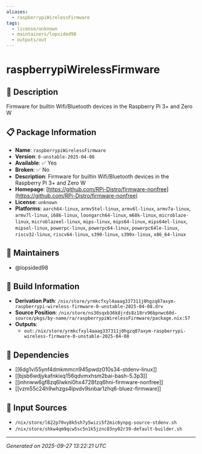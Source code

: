 ```yaml
---
aliases:
  - raspberrypiWirelessFirmware
tags:
  - license/unknown
  - maintainers/lopsided98
  - outputs/out
---
```


# raspberrypiWirelessFirmware

## 📝 Description

Firmware for builtin Wifi/Bluetooth devices in the Raspberry Pi 3+ and Zero W

## 📋 Package Information

- **Name**: `raspberrypiWirelessFirmware`
- **Version**: `0-unstable-2025-04-08`
- **Available**: ✅ Yes
- **Broken**: ✅ No
- **Description**: Firmware for builtin Wifi/Bluetooth devices in the Raspberry Pi 3+ and Zero W
- **Homepage**: [https://github.com/RPi-Distro/firmware-nonfree](https://github.com/RPi-Distro/firmware-nonfree)
- **License**: `unknown`
- **Platforms**: `aarch64-linux`, `armv5tel-linux`, `armv6l-linux`, `armv7a-linux`, `armv7l-linux`, `i686-linux`, `loongarch64-linux`, `m68k-linux`, `microblaze-linux`, `microblazeel-linux`, `mips-linux`, `mips64-linux`, `mips64el-linux`, `mipsel-linux`, `powerpc-linux`, `powerpc64-linux`, `powerpc64le-linux`, `riscv32-linux`, `riscv64-linux`, `s390-linux`, `s390x-linux`, `x86_64-linux`
## 👥 Maintainers

- @lopsided98


## 🔧 Build Information

- **Derivation Path**: `/nix/store/yrmkcfxyl4aaag337311j0hgzq87axym-raspberrypi-wireless-firmware-0-unstable-2025-04-08.drv`
- **Source Position**: `/nix/store/ns30sqxb36k8jrds8z18rv96bpnwc60d-source/pkgs/by-name/ra/raspberrypiWirelessFirmware/package.nix:57`
- **Outputs**:
  - `out`:  `/nix/store/yrmkcfxyl4aaag337311j0hgzq87axym-raspberrypi-wireless-firmware-0-unstable-2025-04-08`

## 🔗 Dependencies

- [[6dg1vi55ynf4dmkmmcn945pwdz010s34-stdenv-linux]]
- [[bjsb6wdjykafnkixq156qdvmxhsm2bai-bash-5.3p3]]
- [[inhnww6gf8zq6lwkni0hx4728fzq6hni-firmware-nonfree]]
- [[vzm55c24h9whzgs4lpvdv9snbar1zhq6-bluez-firmware]]

## 📁 Input Sources

- `/nix/store/l622p70vy8k5sh7y5wizi5f2mic6ynpg-source-stdenv.sh`
- `/nix/store/shkw4qm9qcw5sc5n1k5jznc83ny02r39-default-builder.sh`

---
*Generated on 2025-09-27 13:22:21 UTC*
